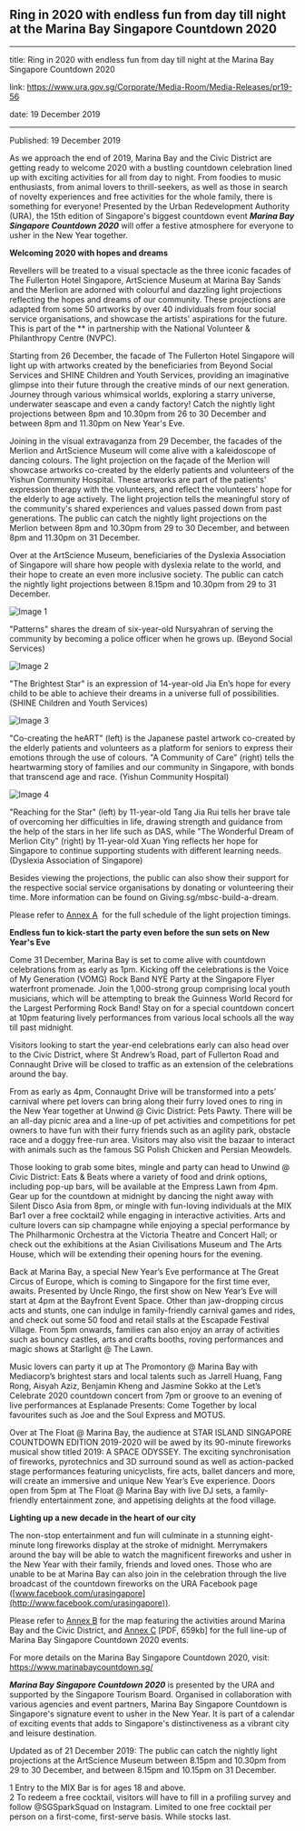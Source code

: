 ## Ring in 2020 with endless fun from day till night at the Marina Bay Singapore Countdown 2020

---

title: Ring in 2020 with endless fun from day till night at the Marina Bay Singapore Countdown 2020

link: https://www.ura.gov.sg/Corporate/Media-Room/Media-Releases/pr19-56

date: 19 December 2019

---

Published: 19 December 2019

As we approach the end of 2019, Marina Bay and the Civic District are getting ready to welcome 2020 with a bustling countdown celebration lined up with exciting activities for all from day to night. From foodies to music enthusiasts, from animal lovers to thrill-seekers, as well as those in search of novelty experiences and free activities for the whole family, there is something for everyone! Presented by the Urban Redevelopment Authority (URA), the 15th edition of Singapore's biggest countdown event **_Marina Bay Singapore Countdown 2020_** will offer a festive atmosphere for everyone to usher in the New Year together.

**Welcoming 2020 with hopes and dreams**

Revellers will be treated to a visual spectacle as the three iconic facades of The Fullerton Hotel Singapore, ArtScience Museum at Marina Bay Sands and the Merlion are adorned with colourful and dazzling light projections reflecting the hopes and dreams of our community. These projections are adapted from some 50 artworks by over 40 individuals from four social service organisations, and showcase the artists' aspirations for the future. This is part of the \*\* in partnership with the National Volunteer & Philanthropy Centre (NVPC).

Starting from 26 December, the facade of The Fullerton Hotel Singapore will light up with artworks created by the beneficiaries from Beyond Social Services and SHINE Children and Youth Services, providing an imaginative glimpse into their future through the creative minds of our next generation. Journey through various whimsical worlds, exploring a starry universe, underwater seascape and even a candy factory! Catch the nightly light projections between 8pm and 10.30pm from 26 to 30 December and between 8pm and 11.30pm on New Year's Eve.

Joining in the visual extravaganza from 29 December, the facades of the Merlion and ArtScience Museum will come alive with a kaleidoscope of dancing colours. The light projection on the façade of the Merlion will showcase artworks co-created by the elderly patients and volunteers of the Yishun Community Hospital. These artworks are part of the patients' expression therapy with the volunteers, and reflect the volunteers' hope for the elderly to age actively. The light projection tells the meaningful story of the community's shared experiences and values passed down from past generations. The public can catch the nightly light projections on the Merlion between 8pm and 10.30pm from 29 to 30 December, and between 8pm and 11.30pm on 31 December.

Over at the ArtScience Museum, beneficiaries of the Dyslexia Association of Singapore will share how people with dyslexia relate to the world, and their hope to create an even more inclusive society. The public can catch the nightly light projections between 8.15pm and 10.30pm from 29 to 31 December.

![Image 1](https://www.ura.gov.sg/-/media/Corporate/Media-Room/2019/Dec/pr19-56IMG1.png?h=252&w=350)

"Patterns" shares the dream of six-year-old Nursyahran of serving the community by becoming a police officer when he grows up. (Beyond Social Services)

![Image 2](https://www.ura.gov.sg/-/media/Corporate/Media-Room/2019/Dec/pr19-56IMG2.png?h=255&w=350)

"The Brightest Star" is an expression of 14-year-old Jia En’s hope for every child to be able to achieve their dreams in a universe full of possibilities. (SHINE Children and Youth Services)

![Image 3](https://www.ura.gov.sg/-/media/Corporate/Media-Room/2019/Dec/pr19-56IMG3.png?h=348&w=350)

"Co-creating the heART" (left) is the Japanese pastel artwork co-created by the elderly patients and volunteers as a platform for seniors to express their emotions through the use of colours. "A Community of Care" (right) tells the heartwarming story of families and our community in Singapore, with bonds that transcend age and race. (Yishun Community Hospital)

![Image 4](https://www.ura.gov.sg/-/media/Corporate/Media-Room/2019/Dec/pr19-56IMG4.png?h=222&w=350)

"Reaching for the Star" (left) by 11-year-old Tang Jia Rui tells her brave tale of overcoming her difficulties in life, drawing strength and guidance from the help of the stars in her life such as DAS, while "The Wonderful Dream of Merlion City" (right) by 11-year-old Xuan Ying reflects her hope for Singapore to continue supporting students with different learning needs. (Dyslexia Association of Singapore)

Besides viewing the projections, the public can also show their support for the respective social service organisations by donating or volunteering their time. More information can be found on Giving.sg/mbsc-build-a-dream.

Please refer to [Annex A](<https://www.ura.gov.sg/-/media/Corporate/Media-Room/2019/Dec/pr19-56a(2).pdf>)  for the full schedule of the light projection timings.

**Endless fun to kick-start the party even before the sun sets on New Year's Eve**

Come 31 December, Marina Bay is set to come alive with countdown celebrations from as early as 1pm. Kicking off the celebrations is the Voice of My Generation (VOMG) Rock Band NYE Party at the Singapore Flyer waterfront promenade. Join the 1,000-strong group comprising local youth musicians, which will be attempting to break the Guinness World Record for the Largest Performing Rock Band! Stay on for a special countdown concert at 10pm featuring lively performances from various local schools all the way till past midnight.

Visitors looking to start the year-end celebrations early can also head over to the Civic District, where St Andrew’s Road, part of Fullerton Road and Connaught Drive will be closed to traffic as an extension of the celebrations around the bay.

From as early as 4pm, Connaught Drive will be transformed into a pets’ carnival where pet lovers can bring along their furry loved ones to ring in the New Year together at Unwind @ Civic District: Pets Pawty. There will be an all-day picnic area and a line-up of pet activities and competitions for pet owners to have fun with their furry friends such as an agility park, obstacle race and a doggy free-run area. Visitors may also visit the bazaar to interact with animals such as the famous SG Polish Chicken and Persian Meowdels.

Those looking to grab some bites, mingle and party can head to Unwind @ Civic District: Eats & Beats where a variety of food and drink options, including pop-up bars, will be available at the Empress Lawn from 4pm. Gear up for the countdown at midnight by dancing the night away with Silent Disco Asia from 8pm, or mingle with fun-loving individuals at the MIX Bar1 over a free cocktail2 while engaging in interactive activities. Arts and culture lovers can sip champagne while enjoying a special performance by The Philharmonic Orchestra at the Victoria Theatre and Concert Hall; or check out the exhibitions at the Asian Civilisations Museum and The Arts House, which will be extending their opening hours for the evening.

Back at Marina Bay, a special New Year’s Eve performance at The Great Circus of Europe, which is coming to Singapore for the first time ever, awaits. Presented by Uncle Ringo, the first show on New Year’s Eve will start at 4pm at the Bayfront Event Space. Other than jaw-dropping circus acts and stunts, one can indulge in family-friendly carnival games and rides, and check out some 50 food and retail stalls at the Escapade Festival Village. From 5pm onwards, families can also enjoy an array of activities such as bouncy castles, arts and crafts booths, roving performances and magic shows at Starlight @ The Lawn.

Music lovers can party it up at The Promontory @ Marina Bay with Mediacorp’s brightest stars and local talents such as Jarrell Huang, Fang Rong, Aisyah Aziz, Benjamin Kheng and Jasmine Sokko at the Let’s Celebrate 2020 countdown concert from 7pm or groove to an evening of live performances at Esplanade Presents: Come Together by local favourites such as Joe and the Soul Express and MOTUS.

Over at The Float @ Marina Bay, the audience at STAR ISLAND SINGAPORE COUNTDOWN EDITION 2019-2020 will be awed by its 90-minute fireworks musical show titled 2019: A SPACE ODYSSEY. The exciting synchronisation of fireworks, pyrotechnics and 3D surround sound as well as action-packed stage performances featuring unicyclists, fire acts, ballet dancers and more, will create an immersive and unique New Year’s Eve experience. Doors open from 5pm at The Float @ Marina Bay with live DJ sets, a family-friendly entertainment zone, and appetising delights at the food village.

**Lighting up a new decade in the heart of our city**

The non-stop entertainment and fun will culminate in a stunning eight-minute long fireworks display at the stroke of midnight. Merrymakers around the bay will be able to watch the magnificent fireworks and usher in the New Year with their family, friends and loved ones. Those who are unable to be at Marina Bay can also join in the celebration through the live broadcast of the countdown fireworks on the URA Facebook page ([www.facebook.com/urasingapore](http://www.facebook.com/urasingapore)).

Please refer to [Annex B](<https://www.ura.gov.sg/-/media/Corporate/Media-Room/2019/Dec/pr19-56b(2).pdf>) for the map featuring the activities around Marina Bay and the Civic District, and [Annex C](<https://www.ura.gov.sg/-/media/Corporate/Media-Room/2019/Dec/pr19-56c(2).pdf>) [PDF, 659kb] for the full line-up of Marina Bay Singapore Countdown 2020 events.

For more details on the Marina Bay Singapore Countdown 2020, visit: <https://www.marinabaycountdown.sg/>

**_Marina Bay Singapore Countdown 2020_** is presented by the URA and supported by the Singapore Tourism Board. Organised in collaboration with various agencies and event partners, Marina Bay Singapore Countdown is Singapore's signature event to usher in the New Year. It is part of a calendar of exciting events that adds to Singapore's distinctiveness as a vibrant city and leisure destination.

Updated as of 21 December 2019: The public can catch the nightly light projections at the ArtScience Museum between 8.15pm and 10.30pm from 29 to 30 December, and between 8.15pm and 10.15pm on 31 December.

1 Entry to the MIX Bar is for ages 18 and above.   
2 To redeem a free cocktail, visitors will have to fill in a profiling survey and follow @SGSparkSquad on Instagram. Limited to one free cocktail per person on a first-come, first-serve basis. While stocks last.
